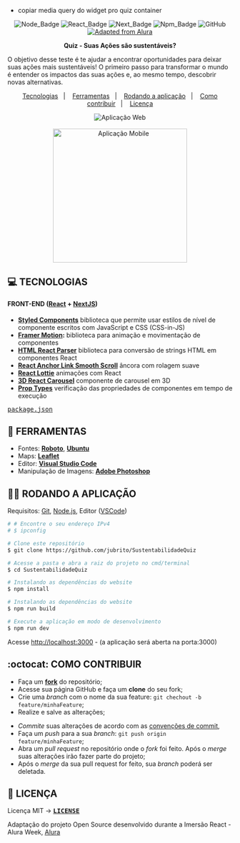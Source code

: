 - copiar media query do widget pro quiz container 

<div align="center">

![Node_Badge](https://img.shields.io/badge/node-14.13.1-brightgreen)  ![React_Badge](https://img.shields.io/badge/web-react-ff69b4) ![Next_Badge](https://img.shields.io/badge/framework-nextjs-blue) ![Npm_Badge](https://img.shields.io/badge/npm-6.14.8-red)  ![GitHub](https://img.shields.io/github/license/x0n4d0/SustentabilidadeQuiz)  <a href="https://alura.com.br">
    <img alt="Adapted from Alura" src="https://img.shields.io/badge/adapted%20from-Alura-yellow">
  </a>

</div>

<p align="center">
<strong>Quiz - Suas Ações são sustentáveis?</strong> 

O objetivo desse teste é te ajudar a encontrar oportunidades para deixar suas ações mais sustentáveis! O primeiro passo para transformar o mundo é entender os impactos das suas ações e, ao mesmo tempo, descobrir novas alternativas.

</p>

<p align="center">
  <a href="#computer-tecnologias">Tecnologias</a>&nbsp;&nbsp;&nbsp;|&nbsp;&nbsp;&nbsp;
  <a href="#hammer-ferramentas">Ferramentas</a>&nbsp;&nbsp;&nbsp;|&nbsp;&nbsp;&nbsp;
  <a href="#woman_technologist-rodando-a-aplica%C3%A7%C3%A3o">Rodando a aplicação</a>&nbsp;&nbsp;&nbsp;|&nbsp;&nbsp;&nbsp;
  <a href="#octocat-como-contribuir">Como contribuir</a>&nbsp;&nbsp;&nbsp;|&nbsp;&nbsp;&nbsp;
  <a href="#page_facing_up-licença">Licença</a>
</p>

<div align="center">
  <img alt="Aplicação Web" src="./quizweb.gif">
  </br></br>
  <img alt="Aplicação Mobile" src="./quizmobile.gif" width="300">
</div>

## **:computer: TECNOLOGIAS**

#### **FRONT-END** ([React](https://pt-br.reactjs.org/) + [NextJS](https://nextjs.org/))

  - **[Styled Components](https://styled-components.com/)** biblioteca que permite usar estilos de nível de componente escritos com JavaScript e CSS (CSS-in-JS)
  - **[Framer Motion](https://www.framer.com/motion/):** biblioteca para animação e movimentação de componentes
  - **[HTML React Parser](https://www.npmjs.com/package/html-react-parser)** biblioteca para conversão de strings HTML em componentes React
  - **[React Anchor Link Smooth Scroll](https://www.npmjs.com/package/react-anchor-link-smooth-scroll)** âncora com rolagem suave
  - **[React Lottie](https://www.npmjs.com/package/react-lottie)** animações com React
  - **[3D React Carousel](https://www.npmjs.com/package/3d-react-carousal)** componente de carousel em 3D
  - **[Prop Types](https://www.npmjs.com/package/prop-types)** verificação das propriedades de componentes em tempo de execução
  
  <kbd>[package.json](./package.json)</kbd>

## **:hammer: FERRAMENTAS**

- Fontes: **[Roboto](https://fonts.google.com/specimen/Roboto)**, **[Ubuntu](https://fonts.google.com/specimen/Ubuntu)**
- Maps: **[Leaflet](https://react-leaflet.js.org/en/)**
- Editor: **[Visual Studio Code](https://code.visualstudio.com/)**</kbd>
- Manipulação de Imagens: **[Adobe Photoshop](https://www.adobe.com/br/)**</kbd>


## **:woman_technologist: RODANDO A APLICAÇÃO** 

Requisitos: [Git](https://git-scm.com), [Node.js](https://nodejs.org/en/), Editor ([VSCode](https://code.visualstudio.com/))

```sh
# # Encontre o seu endereço IPv4 
# $ ipconfig

# Clone este repositório
$ git clone https://github.com/jubrito/SustentabilidadeQuiz

# Acesse a pasta e abra a raiz do projeto no cmd/terminal
$ cd SustentabilidadeQuiz

# Instalando as dependências do website
$ npm install

# Instalando as dependências do website
$ npm run build

# Execute a aplicação em modo de desenvolvimento
$ npm run dev

```
Acesse [http://localhost:3000](http://localhost:3000) - (a aplicação será aberta na porta:3000) 


## **:octocat: COMO CONTRIBUIR**

  - Faça um **[fork](https://help.github.com/pt/github/getting-started-with-github/fork-a-repo)** do repositório;
  - Acesse sua página GitHub e faça um **clone** do seu fork;
  - Crie uma *branch* com o nome da sua feature: `git chechout -b feature/minhaFeature`;
  - Realize e salve as alterações;
  <!-- - Instale as dependências do *commitlint* na raíz do projeto para a verificação dos commits: `npm install` ou `yarn`; -->
  - *Commite* suas alterações de acordo com as [convenções de commit](https://www.conventionalcommits.org/pt-br/v1.0.0-beta.4/), 
  - Faça um *push* para a sua *branch*: `git push origin feature/minhaFeature`;
  - Abra um *pull request* no repositório onde o *fork* foi feito. Após o *merge* suas alterações irão fazer parte do projeto;
  - Após o *merge* da sua pull request for feito, sua *branch* poderá ser deletada.

## **:page_facing_up: LICENÇA**
Licença MIT &rarr; **<kbd>[LICENSE](https://github.com/Rocketseat/nlw-01-booster/blob/master/LICENSE.md)</kbd>**

Adaptação do projeto Open Source desenvolvido durante a Imersão React - Alura Week, [Alura](https://www.alura.com.br/)
